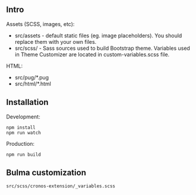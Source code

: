 ## Intro

Assets (SCSS, images, etc):

* src/assets - default static files (eg. image placeholders). You should replace them with your own files.
* src/scss/ - Sass sources used to build Bootstrap theme. Variables used in Theme Customizer are located in custom-variables.scss file.

HTML:

* src/pug/*.pug
* src/html/*.html

## Installation

Development:

```
npm install
npm run watch
```

Production:

```
npm run build
```

## Bulma customization

```
src/scss/cronos-extension/_variables.scss
```
